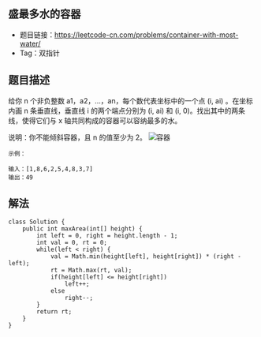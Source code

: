 ## 盛最多水的容器

- 题目链接：https://leetcode-cn.com/problems/container-with-most-water/
- Tag：双指针

## 题目描述
给你 n 个非负整数 a1，a2，...，an，每个数代表坐标中的一个点 (i, ai) 。在坐标内画 n 条垂直线，垂直线 i 的两个端点分别为 (i, ai) 和 (i, 0)。找出其中的两条线，使得它们与 x 轴共同构成的容器可以容纳最多的水。

说明：你不能倾斜容器，且 n 的值至少为 2。
![容器](/container.jpg)

```
示例：

输入：[1,8,6,2,5,4,8,3,7]
输出：49
```
## 解法
```
class Solution {
    public int maxArea(int[] height) {
        int left = 0, right = height.length - 1;
        int val = 0, rt = 0;
        while(left < right) {
            val = Math.min(height[left], height[right]) * (right - left);
            rt = Math.max(rt, val);
            if(height[left] <= height[right]) 
                left++;
            else
                right--;
        }
        return rt;
    }
}
```